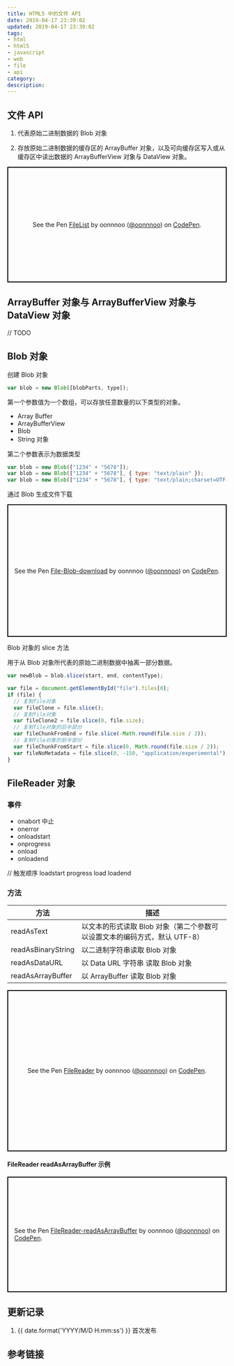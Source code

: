 ```yaml
---
title: HTML5 中的文件 API
date: 2019-04-17 23:39:02
updated: 2019-04-17 23:39:02
tags:
- html
- html5
- javascript
- web
- file
- api
category:
description:
---
```


## 文件 API

1. 代表原始二进制数据的 Blob 对象

2. 存放原始二进制数据的缓存区的 ArrayBuffer 对象，以及可向缓存区写入或从缓存区中读出数据的 ArrayBufferView 对象与 DataView 对象。

<p class="codepen" data-height="400" data-theme-id="0" data-default-tab="js,result" data-user="oonnnoo" data-slug-hash="zXELNW" style="height: 265px; box-sizing: border-box; display: flex; align-items: center; justify-content: center; border: 2px solid black; margin: 1em 0; padding: 1em;" data-pen-title="FileList">
  <span>See the Pen <a href="https://codepen.io/oonnnoo/pen/zXELNW/">
  FileList</a> by oonnnoo (<a href="https://codepen.io/oonnnoo">@oonnnoo</a>)
  on <a href="https://codepen.io">CodePen</a>.</span>
</p>

## ArrayBuffer 对象与 ArrayBufferView 对象与 DataView 对象

// TODO

## Blob 对象

创建 Blob 对象

```js
var blob = new Blob([blobParts, type]);
```

第一个参数值为一个数组，可以存放任意数量的以下类型的对象。

- Array Buffer
- ArrayBufferView
- Blob
- String 对象

第二个参数表示为数据类型

```js
var blob = new Blob(["1234" + "5678"]);
var blob = new Blob(["1234" + "5678"], { type: "text/plain" });
var blob = new Blob(["1234" + "5678"], { type: "text/plain;charset=UTF-8" });
```

通过 Blob 生成文件下载

<p class="codepen" data-height="300" data-theme-id="0" data-default-tab="js,result" data-user="oonnnoo" data-slug-hash="GLOdwE" style="height: 304px; box-sizing: border-box; display: flex; align-items: center; justify-content: center; border: 2px solid black; margin: 1em 0; padding: 1em;" data-pen-title="File-Blob-download">
  <span>See the Pen <a href="https://codepen.io/oonnnoo/pen/GLOdwE/">
  File-Blob-download</a> by oonnnoo (<a href="https://codepen.io/oonnnoo">@oonnnoo</a>)
  on <a href="https://codepen.io">CodePen</a>.</span>
</p>

Blob 对象的 slice 方法

用于从 Blob 对象所代表的原始二进制数据中抽离一部分数据。

```js
var newBlob = blob.slice(start, end, contentType);
```

```js
var file = document.getElementById("file").files[0];
if (file) {
  // 复制file对象
  var fileClone = file.slice();
  // 复制file对象
  var fileClone2 = file.slice(0, file.size);
  // 复制file对象的后半部分
  var fileChunkFromEnd = file.slice(-Math.round(file.size / 2));
  // 复制file对象的前半部分
  var fileChunkFromStart = file.slice(0, Math.round(file.size / 2));
  var fileNoMetadata = file.slice(0, -150, "application/experimental");
}
```

## FileReader 对象

### 事件

- onabort 中止
- onerror
- onloadstart
- onprogress
- onload
- onloadend

// 触发顺序 loadstart progress load loadend

### 方法

| 方法               | 描述                                                                       |
| ------------------ | -------------------------------------------------------------------------- |
| readAsText         | 以文本的形式读取 Blob 对象（第二个参数可以设置文本的编码方式，默认 UTF-8） |
| readAsBinaryString | 以二进制字符串读取 Blob 对象                                               |
| readAsDataURL      | 以 Data URL 字符串 读取 Blob 对象                                          |
| readAsArrayBuffer  | 以 ArrayBuffer 读取 Blob 对象                                              |

<p class="codepen" data-height="850" data-theme-id="0" data-default-tab="js,result" data-user="oonnnoo" data-slug-hash="yrKagM" style="height: 370px; box-sizing: border-box; display: flex; align-items: center; justify-content: center; border: 2px solid black; margin: 1em 0; padding: 1em;" data-pen-title="FileReader">
  <span>See the Pen <a href="https://codepen.io/oonnnoo/pen/yrKagM/">
  FileReader</a> by oonnnoo (<a href="https://codepen.io/oonnnoo">@oonnnoo</a>)
  on <a href="https://codepen.io">CodePen</a>.</span>
</p>

#### FileReader readAsArrayBuffer 示例

<p class="codepen" data-height="750" data-theme-id="0" data-default-tab="js,result" data-user="oonnnoo" data-slug-hash="jRzMRL" style="height: 265px; box-sizing: border-box; display: flex; align-items: center; justify-content: center; border: 2px solid black; margin: 1em 0; padding: 1em;" data-pen-title="FileReader-readAsArrayBuffer">
  <span>See the Pen <a href="https://codepen.io/oonnnoo/pen/jRzMRL/">
  FileReader-readAsArrayBuffer</a> by oonnnoo (<a href="https://codepen.io/oonnnoo">@oonnnoo</a>)
  on <a href="https://codepen.io">CodePen</a>.</span>
</p>

<script async src="https://static.codepen.io/assets/embed/ei.js"></script>

## 更新记录

1. {{ date.format('YYYY/M/D H:mm:ss') }} 首次发布

## 参考链接
